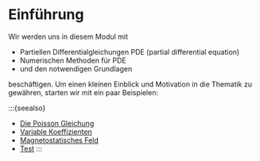 # Einführung

Wir werden uns in diesem Modul mit

* Partiellen Differentialgleichungen PDE (partial differential equation)
* Numerischen Methoden für PDE
* und den notwendigen Grundlagen

beschäftigen. Um einen kleinen Einblick und Motivation in die Thematik zu gewähren, starten wir mit ein paar Beispielen:

:::{seealso}
* [Die Poisson Gleichung](PoissonGleichung.md)
* [Variable Koeffizienten](VariableKoeffizienten.md)
* [Magnetostatisches Feld](StatischesMagnetfeld.md)
* [Test](Test.ipynb)
:::
